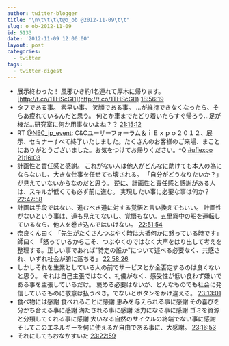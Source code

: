 ```yaml
---
author: twitter-blogger
title: "\n\t\t\t\t@o_ob @2012-11-09\t\t"
slug: o_ob-2012-11-09
id: 5133
date: '2012-11-09 12:00:00'
layout: post
categories:
  - twitter
tags:
  - twitter-digest
---
```


*   展示終わった！ 風邪ひき約1名連れて厚木に帰ります。 [http://t.co/1THScGI1](http://t.co/1THScGI1) [18:56:19](http://twitter.com/o_ob/statuses/266841640868671488)
*   タフである事。 素早い事。 笑顔である事。 ...が維持できなくなったら、そらあ疲れているんだと思う。 何とか車までたどり着いたらすぐ帰ろう...足が棒だ...研究室に何か用事ないよね？？ [21:15:12](http://twitter.com/o_ob/statuses/266876590716235776)
*   RT [@NEC_jp_event](http://twitter.com/NEC_jp_event): C&Cユーザーフォーラム＆ｉＥｘｐｏ２０１２、展示、セミナーすべて終了いたしました。たくさんのお客様のご来場、まことにありがとうございました。お気をつけてお帰りください。^Q [#ufiexpo](http://search.twitter.com/search?q=%23ufiexpo) [21:16:03](http://twitter.com/o_ob/statuses/266876805510750208)
*   計画性と責任感と感謝。 これがない人は他人がどんなに助けても本人の為にならないし、大きな仕事を任せても壊される。 「自分がどうなりたいか？」が見えていないからなのだと思う。 逆に、計画性と責任感と感謝がある人は、スキルが低くても必ず前に進む。 実現したい事に必要な事は何か？ [22:47:58](http://twitter.com/o_ob/statuses/266899936019374080)
*   計画は手段ではない、進むべき道に対する覚悟と言い換えてもいい。 計画性がないという事は、道も見えてないし、覚悟もない。五里霧中の船を運転しているなら、他人を巻き込んではいけない。 [22:51:54](http://twitter.com/o_ob/statuses/266900927020167171)
*   奈良くん曰く 「先生がたくさんつぶやく時は大抵何かに怒っている時です」 師曰く 「怒っているからこそ、つぶやくのではなく大声をはり出して考えを整理する。正しい事であれば"特定の誰か"について述べる必要なく、共感され、いずれ社会が腑に落ちる」 [22:58:26](http://twitter.com/o_ob/statuses/266902572135239681)
*   しかしそれを生業としている人の前でサービスとか全否定するのは良くないと思う。 それは自己主張ではなく、礼儀がなく、感受性が低い食わず嫌いである事を主張しているだけ。 褒める必要はないが、どんなものでも社会に発信しているものに敬意は払うべき。でないとボタンをかけ違える。 [23:13:01](http://twitter.com/o_ob/statuses/266906240855195650)
*   食べ物には感謝 食べれることに感謝 恵みを与えられる事に感謝 その喜びを分かち合える事に感謝 満たされる事に感謝 活力になる事に感謝 ゴミを資源と分類してくれる事に感謝 大いなる自然のサイクルの終端でない事に感謝 そしてこのエネルギーを何に使えるか自由である事に、大感謝。 [23:16:53](http://twitter.com/o_ob/statuses/266907213954695168)
*   それにしてもおなかすいた [23:22:59](http://twitter.com/o_ob/statuses/266908749711691776)